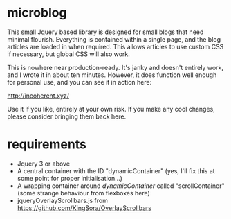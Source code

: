 # microblog

This small Jquery based library is designed for small blogs that need minimal flourish. Everything is contained within a single page, and the blog articles are loaded in when required. This allows articles to use custom CSS if necessary, but global CSS will also work.

This is nowhere near production-ready. It's janky and doesn't entirely work, and I wrote it in about ten minutes. However, it does function well enough for personal use, and you can see it in action here:

http://incoherent.xyz/


Use it if you like, entirely at your own risk. If you make any cool changes, please consider bringing them back here.


# requirements

* Jquery 3 or above
* A central container with the ID "dynamicContainer" (yes, I'll fix this at some point for proper initialisation...)
* A wrapping container around *dynamicContainer* called "scrollContainer" (some strange behaviour from flexboxes here)
* jqueryOverlayScrollbars.js from https://github.com/KingSora/OverlayScrollbars 

